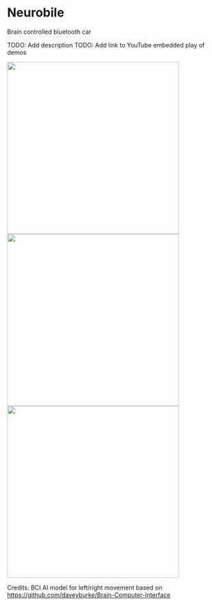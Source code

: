 # Neurobile
Brain controlled bluetooth car

TODO: Add description
TODO: Add link to YouTube embedded play of demos

<img src="https://github.com/joshuajamesburke/Neurobile/blob/main/Josh.jpg" width=400/>
<img src="https://github.com/joshuajamesburke/Neurobile/blob/main/Car1.jpg" width=400/>
<img src="https://github.com/joshuajamesburke/Neurobile/blob/main/Car2.jpg" width=400/>

Credits:
BCI AI model for left/right movement based on <a src="https://github.com/daveyburke/Brain-Computer-Interface">https://github.com/daveyburke/Brain-Computer-Interface</a>
